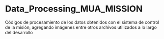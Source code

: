 # Data_Processing_MUA_MISSION
 Códigos de procesamiento de los datos obtenidos con el sistema de control de la misión, agregando imágenes entre otros archivos utilizados a lo largo del desarrollo
